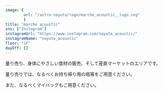 ```yaml
---
image: {
		url: "/astro-nayuta/logo/marche_acoustic__logo.svg"
		}
title: "marche acoustic"
sns: ["Instagram"]
instagramUrl: "https://www.instagram.com/nayuta_acoustic/"
instagramName: "nayuta_acoustic"
floor: "1F"
dayOff: []
---
```


量り売り、身体にやさしい食材の販売、そして産直マーケットのエリアです。

量り売りでは、なるべくお持ち帰り用の瓶等をご用意ください。

また、なるべくマイバッグもご用意ください。